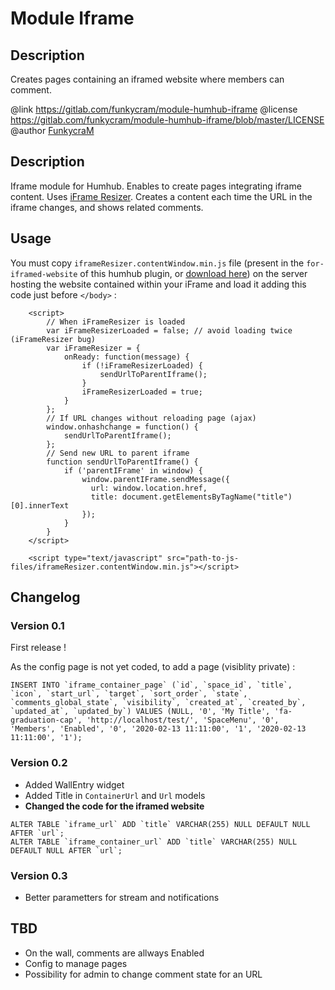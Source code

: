 Module Iframe
==========================

## Description

Creates pages containing an iframed website where members can comment.

@link https://gitlab.com/funkycram/module-humhub-iframe
@license https://gitlab.com/funkycram/module-humhub-iframe/blob/master/LICENSE
@author [FunkycraM](https://marc.fun)


## Description

Iframe module for Humhub.
Enables to create pages integrating iframe content.
Uses [iFrame Resizer](https://github.com/davidjbradshaw/iframe-resizer).
Creates a content each time the URL in the iframe changes, and shows related comments.


## Usage

You must copy `iframeResizer.contentWindow.min.js` file (present in the `for-iframed-website` of this humhub plugin, or [download here](https://gitlab.com/funkycram/module-humhub-iframe/-/raw/master/for-iframed-website/iframeResizer.contentWindow.min.js?inline=false)) on the server hosting the website contained within your iFrame and load it adding this code just before `</body>` :
```
    <script>
        // When iFrameResizer is loaded
        var iFrameResizerLoaded = false; // avoid loading twice (iFrameResizer bug)
        var iFrameResizer = {
            onReady: function(message) {
                if (!iFrameResizerLoaded) {
                    sendUrlToParentIframe();
                }
                iFrameResizerLoaded = true;
            }
        };
        // If URL changes without reloading page (ajax)
        window.onhashchange = function() {
            sendUrlToParentIframe();
        };
        // Send new URL to parent iframe
        function sendUrlToParentIframe() {
            if ('parentIFrame' in window) {
                window.parentIFrame.sendMessage({
                  url: window.location.href,
                  title: document.getElementsByTagName("title")[0].innerText
                });
            }
        }
    </script>

    <script type="text/javascript" src="path-to-js-files/iframeResizer.contentWindow.min.js"></script>
```


## Changelog

### Version 0.1

First release !

As the config page is not yet coded, to add a page (visiblity private) :
```
INSERT INTO `iframe_container_page` (`id`, `space_id`, `title`, `icon`, `start_url`, `target`, `sort_order`, `state`, `comments_global_state`, `visibility`, `created_at`, `created_by`, `updated_at`, `updated_by`) VALUES (NULL, '0', 'My Title', 'fa-graduation-cap', 'http://localhost/test/', 'SpaceMenu', '0', 'Members', 'Enabled', '0', '2020-02-13 11:11:00', '1', '2020-02-13 11:11:00', '1');
```

### Version 0.2

- Added WallEntry widget
- Added Title in `ContainerUrl` and `Url` models
- **Changed the code for the iframed website**

```
ALTER TABLE `iframe_url` ADD `title` VARCHAR(255) NULL DEFAULT NULL AFTER `url`;
ALTER TABLE `iframe_container_url` ADD `title` VARCHAR(255) NULL DEFAULT NULL AFTER `url`; 
```


### Version 0.3

- Better parametters for stream and notifications

## TBD

- On the wall, comments are allways Enabled
- Config to manage pages
- Possibility for admin to change comment state for an URL